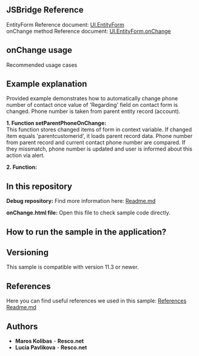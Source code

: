 ## JSBridge Reference

EntityForm Reference document: [UI.EntityForm](https://www.resco.net/javascript-bridge-reference/#MobileCRM_UI_EntityForm)
<br />onChange method Reference document: [UI.EntityForm.onChange](https://www.resco.net/javascript-bridge-reference/#MobileCRM_UI_EntityForm_onChange)

## onChange usage


Recommended usage cases


## Example explanation

Provided example demonstrates how to automatically change phone number of contact once value of 'Regarding' field on contact form is changed. Phone number is taken from parent entity record (account).

**1.	Function setParentPhoneOnChange:**
	<br />This function stores changed items of form in context variable. If changed item equals 'parentcustomerid', it loads parent record data. Phone number from parent record and current contact phone number are compared. If they missmatch, phone number is updated and user is informed about this action via alert.

**2.	Function:**
	<br />

## In this repository
    
**Debug repository:**
Find more information here: [Readme.md]()

**onChange.html file:**
Open this file to check sample code directly.

## How to run the sample in the application?


## Versioning

This sample is compatible with version 11.3 or newer.

## References

Here you can find useful references we used in this sample: [References Readme.md](https://github.com/Resconet/JSBridge/blob/master/README.md) 

## Authors

* **Maros Kolibas** - **Resco.net**
* **Lucia Pavlikova** - **Resco.net**
